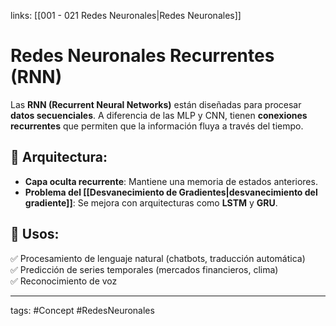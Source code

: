 links: [[001 - 021 Redes Neuronales|Redes Neuronales]]

# Redes Neuronales Recurrentes (RNN)

Las **RNN (Recurrent Neural Networks)** están diseñadas para procesar **datos secuenciales**. A diferencia de las MLP y CNN, tienen **conexiones recurrentes** que permiten que la información fluya a través del tiempo.

## 📌 **Arquitectura**:

- **Capa oculta recurrente**: Mantiene una memoria de estados anteriores.
- **Problema del [[Desvanecimiento de Gradientes|desvanecimiento del gradiente]]**: Se mejora con arquitecturas como **LSTM** y **GRU**.

## 📌 **Usos**:

✅ Procesamiento de lenguaje natural (chatbots, traducción automática)  
✅ Predicción de series temporales (mercados financieros, clima)  
✅ Reconocimiento de voz



---
tags:
	#Concept  #RedesNeuronales 